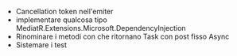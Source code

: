 - Cancellation token nell'emiter
- implementare qualcosa tipo MediatR.Extensions.Microsoft.DependencyInjection
- Rinominare i metodi con che ritornano Task con post fisso Async
- Sistemare i test